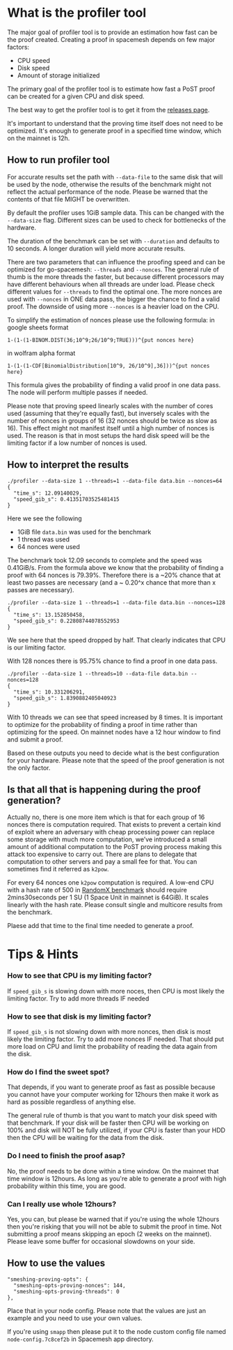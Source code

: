 # What is the profiler tool

The major goal of profiler tool is to provide an estimation how fast can be the proof created.
Creating a proof in spacemesh depends on few major factors:
* CPU speed
* Disk speed
* Amount of storage initialized

The primary goal of the profiler tool is to estimate how fast a PoST proof can be created for a given CPU and disk speed.

The best way to get the profiler tool is to get it from the [releases page](https://github.com/spacemeshos/post-rs/releases).

It's important to understand that the proving time itself does not need to be optimized. It's enough to generate proof in a specified time window, which on the mainnet is 12h.

## How to run profiler tool

For accurate results set the path with `--data-file` to the same disk that will be used by the node, otherwise the results of the benchmark might not reflect the actual performance of the node. Please be warned that the contents of that file MIGHT be overwritten.

By default the profiler uses 1GiB sample data. This can be changed with the `--data-size` flag. Different sizes can be used to check for bottlenecks of the hardware.

The duration of the benchmark can be set with `--duration` and defaults to 10 seconds. A longer duration will yield more accurate results.

There are two parameters that can influence the proofing speed and can be optimized for go-spacemesh: `--threads` and `--nonces`.
The general rule of thumb is the more threads the faster, but because different processors may have different behaviours when all threads are under load. Please check different values for `--threads` to find the optimal one.
The more nonces are used with `--nonces` in ONE data pass, the bigger the chance to find a valid proof. The downside of using more `--nonces` is a heavier load on the CPU.

To simplify the estimation of nonces please use the following formula:
in google sheets format
```
1-(1-(1-BINOM.DIST(36;10^9;26/10^9;TRUE)))^{put nonces here}
```
in wolfram alpha format
```
1-(1-(1-CDF[BinomialDistribution[10^9, 26/10^9],36]))^{put nonces here}
```

This formula gives the probability of finding a valid proof in one data pass. The node will perform multiple passes if needed.

Please note that proving speed linearly scales with the number of cores used (assuming that they're equally fast), but inversely scales with the number of nonces in groups of 16 (32 nonces should be twice as slow as 16). This effect might not manifest itself until a high number of nonces is used. The reason is that in most setups the hard disk speed will be the limiting factor if a low number of nonces is used.

## How to interpret the results

```
./profiler --data-size 1 --threads=1 --data-file data.bin --nonces=64
{
  "time_s": 12.09140029,
  "speed_gib_s": 0.41351703525481415
}
```

Here we see the following
* 1GiB file `data.bin` was used for the benchmark
* 1 thread was used
* 64 nonces were used

The benchmark took 12.09 seconds to complete and the speed was 0.41GiB/s.
From the formula above we know that the probability of finding a proof with 64 nonces is 79.39%. Therefore there is a ~20% chance that at least two passes are necessary (and a ~ 0.20^x chance that more than x passes are necessary).
```
./profiler --data-size 1 --threads=1 --data-file data.bin --nonces=128
{
  "time_s": 13.152850458,
  "speed_gib_s": 0.22808744078552953
}
```

We see here that the speed dropped by half. That clearly indicates that CPU is our limiting factor.

With 128 nonces there is 95.75% chance to find a proof in one data pass.

```
./profiler --data-size 1 --threads=10 --data-file data.bin --nonces=128
{
  "time_s": 10.331206291,
  "speed_gib_s": 1.8390882405040923
}
```

With 10 threads we can see that speed increased by 8 times. It is important to optimize for the probability of finding a proof in time rather than optimizing for the speed. On mainnet nodes have a 12 hour window to find and submit a proof.

Based on these outputs you need to decide what is the best configuration for your hardware. Please note that the speed of the proof generation is not the only factor.

## Is that all that is happening during the proof generation?
Actually no, there is one more item which is that for each group of 16 nonces there is computation required. That exists to prevent a certain kind of exploit where an adversary with cheap processing power can replace some storage with much more computation, we’ve introduced a small amount of additional computation to the PoST proving process making this attack too expensive to carry out.
There are plans to delegate that computation to other servers and pay a small fee for that. You can sometimes find it referred as `k2pow`.

For every 64 nonces one `k2pow` computation is required. A low-end CPU with a hash rate of 500 in [RandomX benchmark](https://xmrig.com/benchmark) should require 2mins30seconds per 1 SU (1 Space Unit in mainnet is 64GiB). It scales linearly with the hash rate. Please consult single and multicore results from the benchmark.

Plaese add that time to the final time needed to generate a proof.

# Tips & Hints

### How to see that CPU is my limiting factor?
If `speed_gib_s` is slowing down with more noces, then CPU is most likely the limiting factor. Try to add more threads IF needed

### How to see that disk is my limiting factor?
If `speed_gib_s` is not slowing down with more nonces, then disk is most likely the limiting factor. Try to add more nonces IF needed. That should put more load on CPU and limit the probability of reading the data again from the disk.

### How do I find the sweet spot?
That depends, if you want to generate proof as fast as possible because you cannot have your computer working for 12hours then make it work as hard as possible regardless of anything else.

The general rule of thumb is that you want to match your disk speed with that benchmark. If your disk will be faster then CPU will be working on 100% and disk will NOT be fully utilized, if your CPU is faster than your HDD then the CPU will be waiting for the data from the disk.

### Do I need to finish the proof asap?
No, the proof needs to be done within a time window. On the mainnet that time window is 12hours. As long as you're able to generate a proof with high probability within this time, you are good.

### Can I really use whole 12hours?
Yes, you can, but please be warned that if you're using the whole 12hours then you're risking that you will not be able to submit the proof in time. Not submitting a proof means skipping an epoch (2 weeks on the mainnet). Please leave some buffer for occasional slowdowns on your side.


## How to use the values

```
"smeshing-proving-opts": {
  "smeshing-opts-proving-nonces": 144,
  "smeshing-opts-proving-threads": 0
},
```

Place that in your node config. Please note that the values are just an example and you need to use your own values.

If you're using `smapp` then please put it to the node custom config file named `node-config.7c8cef2b` in Spacemesh app directory.
